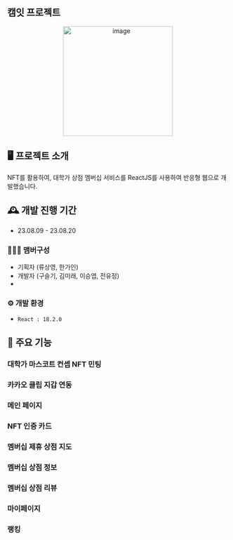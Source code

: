 ## 캠잇 프로젝트 

<p align="center">
  <img src="https://github.com/CampusEat/campuseat_frontend/assets/109844803/7c82abe0-c546-4d8f-b832-3c2ecc5d1573" alt="image" width="250" height="250" />
</p>


## 🖥️ 프로젝트 소개
NFT를 활용하여, 대학가 상점 멤버십 서비스를 ReactJS를 사용하여 반응형 웹으로 개발했습니다.
<br>

## 🕰️ 개발 진행 기간
* 23.08.09 - 23.08.20

### 🧑‍🤝‍🧑 맴버구성
 - 기획자 (류상영, 한가인)
 - 개발자 (구슬기, 김미래, 이승엽, 전유정)
 - 
### ⚙️ 개발 환경
- `React : 18.2.0`


## 📌 주요 기능

### 대학가 마스코트 컨셉 NFT 민팅 
### 카카오 클립 지갑 연동 
### 메인 페이지  
### NFT 인증 카드  
### 멤버십 제휴 상점 지도
### 멤버십 상점 정보 
### 멤버십 상점 리뷰
### 마이페이지 
### 랭킹 
